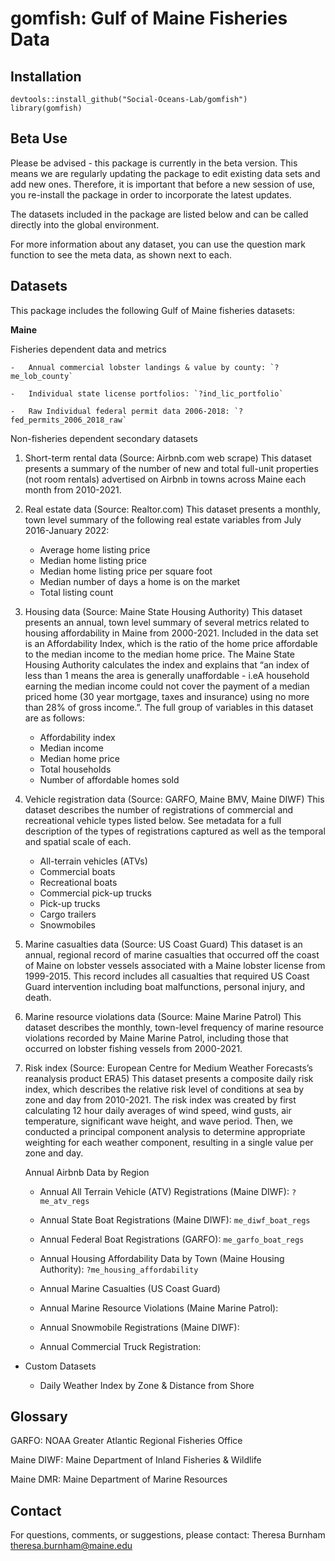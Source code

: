 # gomfish: Gulf of Maine Fisheries Data

## Installation

```{r,results="hide"}
devtools::install_github("Social-Oceans-Lab/gomfish")
library(gomfish)
```

## Beta Use

Please be advised - this package is currently in the beta version. This means we are regularly
updating the package to edit existing data sets and add new ones. Therefore, it is important that
before a new session of use, you re-install the package in order to incorporate the latest updates.

The datasets included in the package are listed below and can be called directly into the global
environment.

For more information about any dataset, you can use the question mark function to see the meta data,
as shown next to each.

## Datasets

This package includes the following Gulf of Maine fisheries datasets:

**Maine**

Fisheries dependent data and metrics


    -   Annual commercial lobster landings & value by county: `?me_lob_county`

    -   Individual state license portfolios: `?ind_lic_portfolio`

    -   Raw Individual federal permit data 2006-2018: `?fed_permits_2006_2018_raw`

Non-fisheries dependent secondary datasets
1.  Short-term rental data (Source: Airbnb.com web scrape)
    This dataset presents a summary of the number of new and total full-unit properties (not room rentals) advertised on Airbnb in towns across Maine each month from 2010-2021.
    
2.  Real estate data (Source: Realtor.com)
    This dataset presents a monthly, town level summary of the following real estate variables from July 2016-January 2022:
    -   Average home listing price 
    -   Median home listing price
    -   Median home listing price per square foot
    -   Median number of days a home is on the market
    -   Total listing count
    
3.  Housing data (Source: Maine State Housing Authority)
    This dataset presents an annual, town level summary of several metrics related to housing affordability in Maine from 2000-2021. Included in the data set is an Affordability Index, which is the ratio of the home price affordable to the median income to the median home price. The Maine State Housing Authority calculates the index and explains that “an index of less than 1 means the area is generally unaffordable - i.eA household earning the median income could not cover the payment of a median priced home (30 year mortgage, taxes and insurance) using no more than 28% of gross income.”. The full group of variables in this dataset are as follows:
    -   Affordability index
    -   Median income
    -   Median home price
    -   Total households
    -   Number of affordable homes sold

4.  Vehicle registration data (Source: GARFO, Maine BMV, Maine DIWF)
    This dataset describes the number of registrations of commercial and recreational vehicle types listed below. See metadata for a full description of the types of registrations captured as well as the temporal and spatial scale of each.
    -   All-terrain vehicles (ATVs)
    -   Commercial boats
    -   Recreational boats
    -   Commercial pick-up trucks
    -   Pick-up trucks
    -   Cargo trailers
    -   Snowmobiles
    
5.  Marine casualties data (Source: US Coast Guard)
    This dataset is an annual, regional record of marine casualties that occurred off the coast of Maine on lobster vessels associated with a Maine lobster license from 1999-2015. This record includes all casualties that required US Coast Guard intervention including boat malfunctions, personal injury, and death.

6.  Marine resource violations data (Source: Maine Marine Patrol)
    This dataset describes the monthly, town-level frequency of marine resource violations recorded by Maine Marine Patrol, including those that occurred on lobster fishing vessels from 2000-2021.
    
7.  Risk index (Source: European Centre for Medium Weather Forecasts’s reanalysis product ERA5)
    This dataset presents a composite daily risk index, which describes the relative risk level of conditions at sea by zone and day from 2010-2021. The risk index was created by first calculating 12 hour daily averages of wind speed, wind gusts, air temperature, significant wave height, and wave period. Then, we conducted a principal component analysis to determine appropriate weighting for each weather component, resulting in a single value per zone and day. 




    Annual Airbnb Data by Region

    -   Annual All Terrain Vehicle (ATV) Registrations (Maine DIWF): `?me_atv_regs`

    -   Annual State Boat Registrations (Maine DIWF): `me_diwf_boat_regs`

    -   Annual Federal Boat Registrations (GARFO): `me_garfo_boat_regs`

    -   Annual Housing Affordability Data by Town (Maine Housing Authority):
        `?me_housing_affordability`

    -   Annual Marine Casualties (US Coast Guard)

    -   Annual Marine Resource Violations (Maine Marine Patrol):

    -   Annual Snowmobile Registrations (Maine DIWF):

    -   Annual Commercial Truck Registration:

-   Custom Datasets

    -   Daily Weather Index by Zone & Distance from Shore

## Glossary

GARFO: NOAA Greater Atlantic Regional Fisheries Office

Maine DIWF: Maine Department of Inland Fisheries & Wildlife

Maine DMR: Maine Department of Marine Resources

## Contact

For questions, comments, or suggestions, please contact: Theresa Burnham
[theresa.burnham\@maine.edu](mailto:theresa.burnham@maine.edu)
